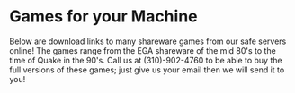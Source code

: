# Games for your Machine
 Below are download links to many shareware games from our safe servers online! The games range from the EGA shareware of the mid 80's to the time of Quake in the 90's. Call us at (310)-902-4760 to be able to buy the full versions of these games; just give us your email then we will send it to you!
